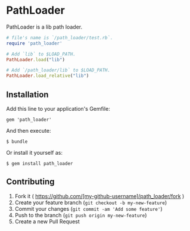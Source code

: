 # PathLoader

PathLoader is a lib path loader.

```ruby
# file's name is `/path_loader/test.rb`.
require 'path_loader'

# Add `lib` to $LOAD_PATH.
PathLoader.load("lib")

# Add `/path_loader/lib` to $LOAD_PATH.
PathLoader.load_relative("lib")
```

## Installation

Add this line to your application's Gemfile:

    gem 'path_loader'

And then execute:

    $ bundle

Or install it yourself as:

    $ gem install path_loader

## Contributing

1. Fork it ( https://github.com/[my-github-username]/path_loader/fork )
2. Create your feature branch (`git checkout -b my-new-feature`)
3. Commit your changes (`git commit -am 'Add some feature'`)
4. Push to the branch (`git push origin my-new-feature`)
5. Create a new Pull Request
